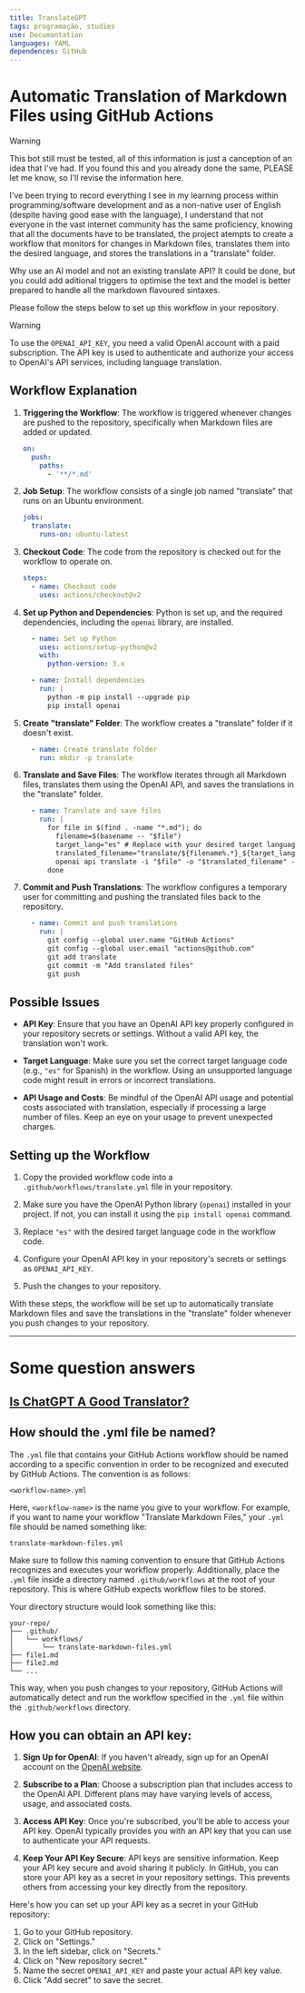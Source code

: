 ```yaml
---
title: TranslateGPT
tags: programação, studies
use: Documantation
languages: YAML
dependences: GitHub
---
```


# Automatic Translation of Markdown Files using GitHub Actions

> [!WARNING]  
> This bot still must be tested, all of this information is just a canception of an idea that I've had. If you found this and you already done the same, PLEASE let me know, so I'll revise the information here.

I've been trying to record everything I see in my learning process within programming/software development and as a non-native user of English (despite having good ease with the language), I understand that not everyone in the vast internet community has the same proficiency, knowing that all the documents have to be translated, the project atempts to create a workflow that monitors for changes in Markdown files, translates them into the desired language, and stores the translations in a "translate" folder.

Why use an AI model and not an existing translate API? It could be done, but you could add aditional triggers to optimise the text and the model is better prepared to handle all the markdown flavoured sintaxes.

Please follow the steps below to set up this workflow in your repository.

> [!WARNING]  
> To use the `OPENAI_API_KEY`, you need a valid OpenAI account with a paid subscription. The API key is used to authenticate and authorize your access to OpenAI's API services, including language translation.

## Workflow Explanation

1.  **Triggering the Workflow**: The workflow is triggered whenever changes are pushed to the repository, specifically when Markdown files are added or updated.
    
    ```yaml
    on:
      push:
        paths:
          - '**/*.md'
    ```
    
2.  **Job Setup**: The workflow consists of a single job named "translate" that runs on an Ubuntu environment.
    
    ```yaml
    jobs:
      translate:
        runs-on: ubuntu-latest
    ```
    
3.  **Checkout Code**: The code from the repository is checked out for the workflow to operate on.
    
    ```yaml
    steps:
      - name: Checkout code
        uses: actions/checkout@v2
    ```
    
4.  **Set up Python and Dependencies**: Python is set up, and the required dependencies, including the `openai` library, are installed.
    
    ```yaml
      - name: Set up Python
        uses: actions/setup-python@v2
        with:
          python-version: 3.x
    
      - name: Install dependencies
        run: |
          python -m pip install --upgrade pip
          pip install openai
    ```
    
5.  **Create "translate" Folder**: The workflow creates a "translate" folder if it doesn't exist.
    
    ```yaml
      - name: Create translate folder
        run: mkdir -p translate
    ```
    
6.  **Translate and Save Files**: The workflow iterates through all Markdown files, translates them using the OpenAI API, and saves the translations in the "translate" folder.
    
    ```yaml
      - name: Translate and save files
        run: |
          for file in $(find . -name "*.md"); do
            filename=$(basename -- "$file")
            target_lang="es" # Replace with your desired target language code
            translated_filename="translate/${filename%.*}_${target_lang}.md"
            openai api translate -i "$file" -o "$translated_filename" --target-language "$target_lang"
          done
    ```
    
7.  **Commit and Push Translations**: The workflow configures a temporary user for committing and pushing the translated files back to the repository.
    
    ```yaml
      - name: Commit and push translations
        run: |
          git config --global user.name "GitHub Actions"
          git config --global user.email "actions@github.com"
          git add translate
          git commit -m "Add translated files"
          git push
    ```
    

## Possible Issues

-   **API Key**: Ensure that you have an OpenAI API key properly configured in your repository secrets or settings. Without a valid API key, the translation won't work.
    
-   **Target Language**: Make sure you set the correct target language code (e.g., `"es"` for Spanish) in the workflow. Using an unsupported language code might result in errors or incorrect translations.
    
-   **API Usage and Costs**: Be mindful of the OpenAI API usage and potential costs associated with translation, especially if processing a large number of files. Keep an eye on your usage to prevent unexpected charges.
    

## Setting up the Workflow

1.  Copy the provided workflow code into a `.github/workflows/translate.yml` file in your repository.
    
2.  Make sure you have the OpenAI Python library (`openai`) installed in your project. If not, you can install it using the `pip install openai` command.
    
3.  Replace `"es"` with the desired target language code in the workflow code.
    
4.  Configure your OpenAI API key in your repository's secrets or settings as `OPENAI_API_KEY`.
    
5.  Push the changes to your repository.
    

With these steps, the workflow will be set up to automatically translate Markdown files and save the translations in the "translate" folder whenever you push changes to your repository.

---

# Some question answers

## [Is ChatGPT A Good Translator?](https://github.com/wxjiao/Is-ChatGPT-A-Good-Translator#----is-chatgpt-a-good-translator----)

## How should the .yml file be named?

The `.yml` file that contains your GitHub Actions workflow should be named according to a specific convention in order to be recognized and executed by GitHub Actions. The convention is as follows:

```
<workflow-name>.yml
```

Here, `<workflow-name>` is the name you give to your workflow. For example, if you want to name your workflow "Translate Markdown Files," your `.yml` file should be named something like:

```
translate-markdown-files.yml
```

Make sure to follow this naming convention to ensure that GitHub Actions recognizes and executes your workflow properly. Additionally, place the `.yml` file inside a directory named `.github/workflows` at the root of your repository. This is where GitHub expects workflow files to be stored.

Your directory structure would look something like this:

```
your-repo/
├── .github/
│   └── workflows/
│       └── translate-markdown-files.yml
├── file1.md
├── file2.md
└── ...
```

This way, when you push changes to your repository, GitHub Actions will automatically detect and run the workflow specified in the `.yml` file within the `.github/workflows` directory.

## How you can obtain an API key:

1.  **Sign Up for OpenAI**: If you haven't already, sign up for an OpenAI account on the [OpenAI website](https://www.openai.com/).

2.  **Subscribe to a Plan**: Choose a subscription plan that includes access to the OpenAI API. Different plans may have varying levels of access, usage, and associated costs.

3.  **Access API Key**: Once you're subscribed, you'll be able to access your API key. OpenAI typically provides you with an API key that you can use to authenticate your API requests.

4.  **Keep Your API Key Secure**: API keys are sensitive information. Keep your API key secure and avoid sharing it publicly. In GitHub, you can store your API key as a secret in your repository settings. This prevents others from accessing your key directly from the repository.

Here's how you can set up your API key as a secret in your GitHub repository:

1.  Go to your GitHub repository.
2.  Click on "Settings."
3.  In the left sidebar, click on "Secrets."
4.  Click on "New repository secret."
5.  Name the secret `OPENAI_API_KEY` and paste your actual API key value.
6.  Click "Add secret" to save the secret.
